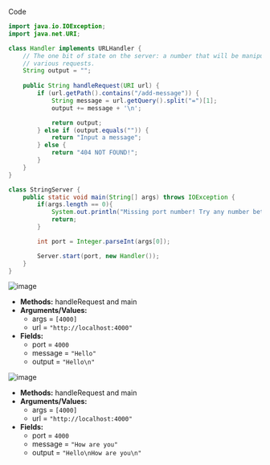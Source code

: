 Code

```java
import java.io.IOException;
import java.net.URI;

class Handler implements URLHandler {
    // The one bit of state on the server: a number that will be manipulated by
    // various requests.
    String output = "";
    
    public String handleRequest(URI url) {
        if (url.getPath().contains("/add-message")) {
            String message = url.getQuery().split("=")[1];
            output += message + '\n';

            return output;
        } else if (output.equals("")) {
            return "Input a message";
        } else {
            return "404 NOT FOUND!";
        }
    }
}

class StringServer {
    public static void main(String[] args) throws IOException {
        if(args.length == 0){
            System.out.println("Missing port number! Try any number between 1024 to 49151");
            return;
        }

        int port = Integer.parseInt(args[0]);

        Server.start(port, new Handler());
    }
}
```

![image](https://user-images.githubusercontent.com/63514282/214727849-ab22d6cd-d131-4497-b7ed-30413cc89f4c.png)
- **Methods:** handleRequest and main
- **Arguments/Values:** 
  - args = `[4000]`
  -  url = `"http://localhost:4000"` 
- **Fields:** 
  - port = `4000`
  - message = `"Hello"`
  - output = `"Hello\n"`
  


![image](https://user-images.githubusercontent.com/63514282/214728423-a1f2d657-cd13-4a9d-84d9-33931dbeabf6.png)
- **Methods:** handleRequest and main
- **Arguments/Values:** 
  - args = `[4000]`
  -  url = `"http://localhost:4000"` 
- **Fields:** 
  - port = `4000`
  - message = `"How are you"`
  - output = `"Hello\nHow are you\n"`

